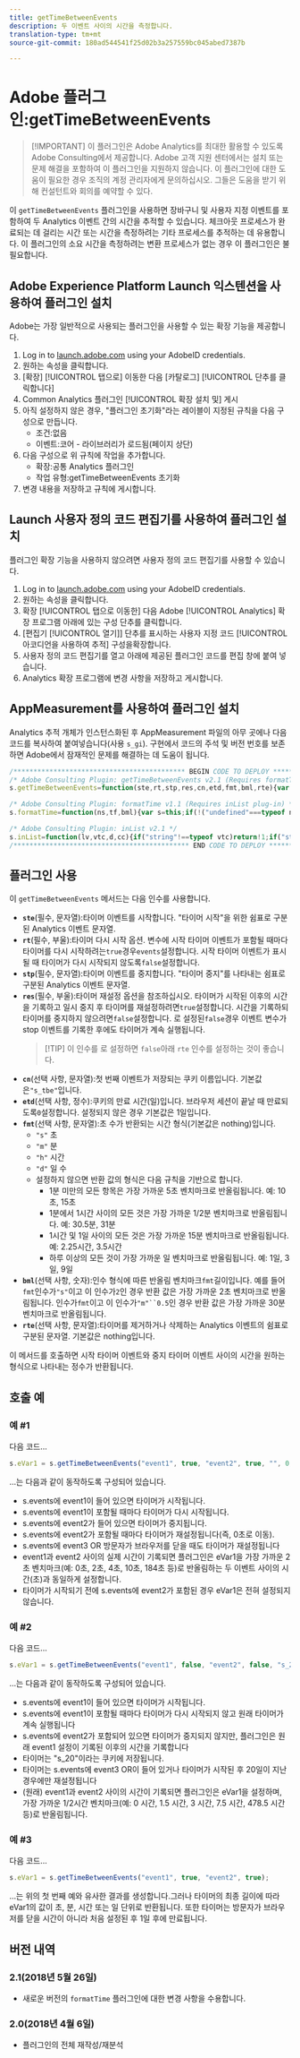 ```yaml
---
title: getTimeBetweenEvents
description: 두 이벤트 사이의 시간을 측정합니다.
translation-type: tm+mt
source-git-commit: 180ad544541f25d02b3a257559bc045abed7387b

---
```



# Adobe 플러그인:getTimeBetweenEvents

> [!IMPORTANT] 이 플러그인은 Adobe Analytics를 최대한 활용할 수 있도록 Adobe Consulting에서 제공합니다. Adobe 고객 지원 센터에서는 설치 또는 문제 해결을 포함하여 이 플러그인을 지원하지 않습니다. 이 플러그인에 대한 도움이 필요한 경우 조직의 계정 관리자에게 문의하십시오. 그들은 도움을 받기 위해 컨설턴트와 회의를 예약할 수 있다.

이 `getTimeBetweenEvents` 플러그인을 사용하면 장바구니 및 사용자 지정 이벤트를 포함하여 두 Analytics 이벤트 간의 시간을 추적할 수 있습니다. 체크아웃 프로세스가 완료되는 데 걸리는 시간 또는 시간을 측정하려는 기타 프로세스를 추적하는 데 유용합니다. 이 플러그인의 소요 시간을 측정하려는 변환 프로세스가 없는 경우 이 플러그인은 불필요합니다.

## Adobe Experience Platform Launch 익스텐션을 사용하여 플러그인 설치

Adobe는 가장 일반적으로 사용되는 플러그인을 사용할 수 있는 확장 기능을 제공합니다.

1. Log in to [launch.adobe.com](https://launch.adobe.com) using your AdobeID credentials.
1. 원하는 속성을 클릭합니다.
1. [확장] [!UICONTROL 탭으로] 이동한 다음 [카탈로그] [!UICONTROL 단추를 클릭합니다]
1. Common Analytics 플러그인 [!UICONTROL 확장 설치 및] 게시
1. 아직 설정하지 않은 경우, &quot;플러그인 초기화&quot;라는 레이블이 지정된 규칙을 다음 구성으로 만듭니다.
   * 조건:없음
   * 이벤트:코어 - 라이브러리가 로드됨(페이지 상단)
1. 다음 구성으로 위 규칙에 작업을 추가합니다.
   * 확장:공통 Analytics 플러그인
   * 작업 유형:getTimeBetweenEvents 초기화
1. 변경 내용을 저장하고 규칙에 게시합니다.

## Launch 사용자 정의 코드 편집기를 사용하여 플러그인 설치

플러그인 확장 기능을 사용하지 않으려면 사용자 정의 코드 편집기를 사용할 수 있습니다.

1. Log in to [launch.adobe.com](https://launch.adobe.com) using your AdobeID credentials.
1. 원하는 속성을 클릭합니다.
1. 확장 [!UICONTROL 탭으로 이동한] 다음 Adobe [!UICONTROL Analytics] 확장 프로그램 아래에 있는 구성 단추를 클릭합니다.
1. [편집기 [!UICONTROL 열기]] 단추를 표시하는 사용자 지정 코드 [!UICONTROL 아코디언을 사용하여 추적] 구성을확장합니다.
1. 사용자 정의 코드 편집기를 열고 아래에 제공된 플러그인 코드를 편집 창에 붙여 넣습니다.
1. Analytics 확장 프로그램에 변경 사항을 저장하고 게시합니다.

## AppMeasurement를 사용하여 플러그인 설치

Analytics 추적 개체가 인스턴스화된 후 AppMeasurement 파일의 아무 곳에나 다음 코드를 복사하여 붙여넣습니다(사용 `s_gi`). 구현에서 코드의 주석 및 버전 번호를 보존하면 Adobe에서 잠재적인 문제를 해결하는 데 도움이 됩니다.

```js
/******************************************* BEGIN CODE TO DEPLOY *******************************************/
/* Adobe Consulting Plugin: getTimeBetweenEvents v2.1 (Requires formatTime and inList plug-ins) */
s.getTimeBetweenEvents=function(ste,rt,stp,res,cn,etd,fmt,bml,rte){var s=this;if("string"===typeof ste&&"undefined"!==typeof rt&&"string"===typeof stp&&"undefined"!==typeof res){cn=cn?cn:"s_tbe";etd=isNaN(etd)?1:Number(etd);var f=!1,g=!1,n=!1, p=ste.split(","),q=stp.split(",");rte=rte?rte.split(","):[];for(var h=s.c_r(cn),k,v=new Date,r=v.getTime(),c=new Date,a=0; a<rte.length;++a)s.inList(s.events,rte[a])&&(n=!0);c.setTime(c.getTime()+864E5*etd);for(a=0;a<p.length&&!f&&(f=s.inList(s.events,p[a]),!0!==f);++a);for(a=0;a<q.length&&!g&&(g=s.inList(s.events,q[a]),!0!==g);++a);1===p.length&&1===q.length&&ste===stp&&f&&g?(h&&(k=(r-h)/1E3),s.c_w(cn,r,etd?c:0)):(!f||1!=rt&&h||s.c_w(cn,r,etd?c:0),g&&h&&(k=(v.getTime()-h)/1E3,!0===res&&(n=!0)));!0===n&&(c.setDate( c.getDate()-1),s.c_w(cn,"",c));return k?s.formatTime(k,fmt,bml):""}};

/* Adobe Consulting Plugin: formatTime v1.1 (Requires inList plug-in) */
s.formatTime=function(ns,tf,bml){var s=this;if(!("undefined"===typeof ns||isNaN(ns)||0>Number(ns))){if("string"===typeof tf&&"d"===tf||("string"!==typeof tf||!s.inList("h,m,s",tf))&&86400<=ns){tf=86400;var d="days";bml=isNaN(bml)?1:tf/(bml*tf)} else"string"===typeof tf&&"h"===tf||("string"!==typeof tf||!s.inList("m,s",tf))&&3600<=ns?(tf=3600,d="hours", bml=isNaN(bml)?4: tf/(bml*tf)):"string"===typeof tf&&"m"===tf||("string"!==typeof tf||!s.inList("s",tf))&&60<=ns?(tf=60,d="minutes",bml=isNaN(bml)?2: tf/(bml*tf)):(tf=1,d="seconds",bml=isNaN(bml)?.2:tf/bml);ns=Math.round(ns*bml/tf)/bml+" "+d;0===ns.indexOf("1 ")&&(ns=ns.substring(0,ns.length-1));return ns}};

/* Adobe Consulting Plugin: inList v2.1 */
s.inList=function(lv,vtc,d,cc){if("string"!==typeof vtc)return!1;if("string"===typeof lv)lv=lv.split(d||",");else if("object"!== typeof lv)return!1;d=0;for(var e=lv.length;d<e;d++)if(1==cc&&vtc===lv[d]||vtc.toLowerCase()===lv[d].toLowerCase())return!0;return!1};
/******************************************** END CODE TO DEPLOY ********************************************/
```

## 플러그인 사용

이 `getTimeBetweenEvents` 메서드는 다음 인수를 사용합니다.

* **`ste`**(필수, 문자열):타이머 이벤트를 시작합니다. &quot;타이머 시작&quot;을 위한 쉼표로 구분된 Analytics 이벤트 문자열.
* **`rt`**(필수, 부울):타이머 다시 시작 옵션. 변수에 시작 타이머 이벤트가 포함될 때마다 타이머를 다시 시작하려는`true`경우`events`설정합니다. 시작 타이머 이벤트가 표시될 때 타이머가 다시 시작되지 않도록`false`설정합니다.
* **`stp`**(필수, 문자열):타이머 이벤트를 중지합니다. &quot;타이머 중지&quot;를 나타내는 쉼표로 구분된 Analytics 이벤트 문자열.
* **`res`**(필수, 부울):타이머 재설정 옵션을 참조하십시오. 타이머가 시작된 이후의 시간을 기록하고 일시 중지 후 타이머를 재설정하려면`true`설정합니다. 시간을 기록하되 타이머를 중지하지 않으려면`false`설정합니다. 로 설정된`false`경우 이벤트 변수가 stop 이벤트를 기록한 후에도 타이머가 계속 실행됩니다.
   > [!TIP] 이 인수를 로 설정하면 `false`아래 `rte` 인수를 설정하는 것이 좋습니다.
* **`cn`**(선택 사항, 문자열):첫 번째 이벤트가 저장되는 쿠키 이름입니다. 기본값은`"s_tbe"`입니다.
* **`etd`**(선택 사항, 정수):쿠키의 만료 시간(일)입니다. 브라우저 세션이 끝날 때 만료되도록`0`설정합니다. 설정되지 않은 경우 기본값은 1일입니다.
* **`fmt`**(선택 사항, 문자열):초 수가 반환되는 시간 형식(기본값은 nothing)입니다.
   * `"s"` 초
   * `"m"` 분
   * `"h"` 시간
   * `"d"` 일 수
   * 설정하지 않으면 반환 값의 형식은 다음 규칙을 기반으로 합니다.
      * 1분 미만의 모든 항목은 가장 가까운 5초 벤치마크로 반올림됩니다. 예: 10초, 15초
      * 1분에서 1시간 사이의 모든 것은 가장 가까운 1/2분 벤치마크로 반올림됩니다. 예: 30.5분, 31분
      * 1시간 및 1일 사이의 모든 것은 가장 가까운 15분 벤치마크로 반올림됩니다. 예: 2.25시간, 3.5시간
      * 하루 이상의 모든 것이 가장 가까운 일 벤치마크로 반올림됩니다. 예: 1일, 3일, 9일
* **`bml`**(선택 사항, 숫자):인수 형식에 따른 반올림 벤치마크`fmt`길이입니다. 예를 들어`fmt`인수가`"s"`이고 이 인수가`2`인 경우 반환 값은 가장 가까운 2초 벤치마크로 반올림됩니다. 인수가`fmt`이고 이 인수가`"m"``0.5`인 경우 반환 값은 가장 가까운 30분 벤치마크로 반올림됩니다.
* **`rte`**(선택 사항, 문자열):타이머를 제거하거나 삭제하는 Analytics 이벤트의 쉼표로 구분된 문자열. 기본값은 nothing입니다.

이 메서드를 호출하면 시작 타이머 이벤트와 중지 타이머 이벤트 사이의 시간을 원하는 형식으로 나타내는 정수가 반환됩니다.

## 호출 예

### 예 #1

다음 코드...

```js
s.eVar1 = s.getTimeBetweenEvents("event1", true, "event2", true, "", 0, "s", 2, "event3");
```

...는 다음과 같이 동작하도록 구성되어 있습니다.

* s.events에 event1이 들어 있으면 타이머가 시작됩니다.
* s.events에 event1이 포함될 때마다 타이머가 다시 시작됩니다.
* s.events에 event2가 들어 있으면 타이머가 중지됩니다.
* s.events에 event2가 포함될 때마다 타이머가 재설정됩니다(즉, 0초로 이동).
* s.events에 event3 OR 방문자가 브라우저를 닫을 때도 타이머가 재설정됩니다
* event1과 event2 사이의 실제 시간이 기록되면 플러그인은 eVar1을 가장 가까운 2초 벤치마크(예: 0초, 2초, 4초, 10초, 184초 등)로 반올림하는 두 이벤트 사이의 시간(초)과 동일하게 설정합니다.
* 타이머가 시작되기 전에 s.events에 event2가 포함된 경우 eVar1은 전혀 설정되지 않습니다.

### 예 #2

다음 코드...

```js
s.eVar1 = s.getTimeBetweenEvents("event1", false, "event2", false, "s_20", 20, "h", 1.5, "event3");
```

...는 다음과 같이 동작하도록 구성되어 있습니다.

* s.events에 event1이 들어 있으면 타이머가 시작됩니다.
* s.events에 event1이 포함될 때마다 타이머가 다시 시작되지 않고 원래 타이머가 계속 실행됩니다
* s.events에 event2가 포함되어 있으면 타이머가 중지되지 않지만, 플러그인은 원래 event1 설정이 기록된 이후의 시간을 기록합니다
* 타이머는 &quot;s_20&quot;이라는 쿠키에 저장됩니다.
* 타이머는 s.events에 event3 OR이 들어 있거나 타이머가 시작된 후 20일이 지난 경우에만 재설정됩니다
* (원래) event1과 event2 사이의 시간이 기록되면 플러그인은 eVar1을 설정하며, 가장 가까운 1/2시간 벤치마크(예: 0 시간, 1.5 시간, 3 시간, 7.5 시간, 478.5 시간 등)로 반올림됩니다.

### 예 #3

다음 코드...

```js
s.eVar1 = s.getTimeBetweenEvents("event1", true, "event2", true);
```

...는 위의 첫 번째 예와 유사한 결과를 생성합니다.그러나 타이머의 최종 길이에 따라 eVar1의 값이 초, 분, 시간 또는 일 단위로 반환됩니다.  또한 타이머는 방문자가 브라우저를 닫을 시간이 아니라 처음 설정된 후 1일 후에 만료됩니다.

## 버전 내역

### 2.1(2018년 5월 26일)

* 새로운 버전의 `formatTime` 플러그인에 대한 변경 사항을 수용합니다.

### 2.0(2018년 4월 6일)

* 플러그인의 전체 재작성/재분석
